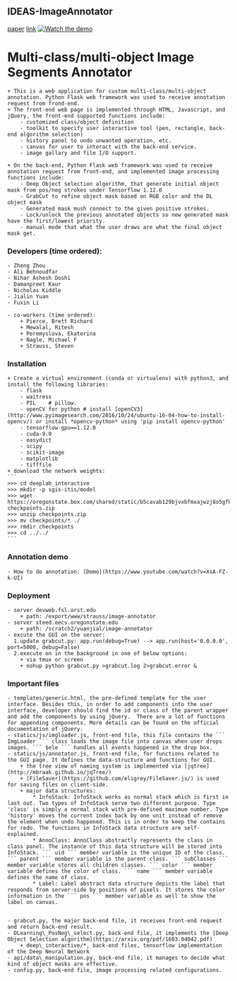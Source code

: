 ## IDEAS-ImageAnnotator
[paper](https://spj.science.org/doi/10.34133/2022/9893639?permanently=true)
[link](https://ideas.eecs.oregonstate.edu/)
[![Watch the demo]()](https://www.youtube.com/watch?v=9Nu74INL5CA&feature=youtu.be)

# Multi-class/multi-object Image Segments Annotator
    + This is a web application for custom multi-class/multi-object annotation. Python Flask web framework was used to receive annotation request from frond-end. 
    + The front-end web page is implemented through HTML, Javascript, and jQuery, the front-end supported functions include:
        - customized class/object definition
        - toolkit to specify user interactive tool (pen, rectangle, back-end algorithm selection)
        - history panel to undo unwanted operation, etc.
        - canvas for user to interact with the back-end service.
        - image gallary and file I/O support.

    + On the back-end, Python Flask web framework was used to receive annotation request from front-end, and implemented image processing functions include:
        - Deep Object selection algorithm, that generate initial object mask from pos/neg strokes under Tensorflow 1.12.0
        - GrabCut to refine object mask based on RGB color and the DL object mask
        - Generated mask mush connect to the given positive strokes.
        - Lock/unlock the previous annotated objects so new generated mask have the first/lowest priority.
        - manual mode that what the user draws are what the final object mask get.

### Developers (time ordered):
    - Zheng Zhou
    - Ali Behnoudfar
    - Nihar Ashesh Doshi
    - Damanpreet Kaur
    - Nicholas Kiddle
    - Jialin Yuan
    - Fuxin Li
    
    - co-workers (time ordered):
        + Pierce, Brett Richard
        + Mewalal, Ritesh
        + Peremyslova, Ekaterina
        + Nagle, Michael F
        + Strauss, Steven

### Installation
    + Create a virtual environment (conda or virtualenv) with python3, and install the following libraries:
        - flask
        - waitress
        - PIL    # pillow.
        - openCV for python # install [openCV3](http://www.pyimagesearch.com/2016/10/24/ubuntu-16-04-how-to-install-opencv/) or install *opencv-python* using 'pip install opencv-python'
        - tensorflow-gpu==1.12.0
        - cuda-9.0
        - easydict
        - scipy
        - scikit-image
        - matplotlib
        - tifffile
    + download the network weights:
    ```
    >>> cd deeplab_interactive
    >>> mkdir -p sgis-itis/model
    >>> wget https://oregonstate.box.com/shared/static/b5cavab129bjvxbfmxajwzj8o5gfkij6.zip checkpoints.zip
    >>> unzip checkpoints.zip
    >>> mv checkpoints/* ./
    >>> rmdir checkpoints
    >>> cd ../../
    ```

### Annotation demo
    - How to do annotation: [Demo](https://www.youtube.com/watch?v=XsA-FZ-k-UI)

### Deployment
    - server devweb.fsl.orst.edu  
        + path: /export/www/strauss/image-annotator
    - server steed.eecs.oregonstate.edu
        + path: /scratch2/yuanjial/image-annotator
    - excute the GUI on the server:   
      1.update grabcut.py: app.run(debug=True) --> app.run(host='0.0.0.0', port=5000, debug=False)  
      2.execute on in the background in one of below options:
        + via tmux or screen
        + nohup python grabcut.py >grabcut.log 2>grabcut.error &  
    

### Important files
    - templates/generic.html, the pre-defined template for the user interface. Besides this, in order to add components into the user interface, developer should find the id or class of the parent wrapper and add the components by using jQuery.  There are a lot of functions for appending components. More details can be found on the official documentation of jQuery.
    - statics/js/imgloader.js, front-end file, this file contains the ``` ImgLoader ``` class loads the image file into canvas when user drops images. ``` $ele ``` handles all events happened in the drop box.
    - statics/js/annotator.js, front-end file, for functions related to the GUI page. It defines the data-structure and functions for GUI.
        + the tree view of naming system is implemented via [jqtree](http://mbraak.github.io/jqTree/)
        + [FileSaver](https://github.com/eligrey/FileSaver.js/) is used for saving files on client-side.
        + major data structures:
            * InfoStack: InfoStack works as normal stack which is first in last out. Two types of InfoStack serve two different purpose. Type 'class' is simply a normal stack with pre-defined maximum number. Type 'history' moves the current index back by one unit instead of remove the element when undo happened. This is in order to keep the contains for redo. The functions in InfoStack data structure are self-explained.
            * AnnoClass: AnnoClass abstractly represents the class in class panel. The instance of this data structure will be stored into InfoStack. ``` uid ``` member variable is the unique ID of the class. ``` parent ``` member variable is the parent class. ``` subClasses ``` member variable stores all children classes. ``` color ``` member variable defines the color of class. ``` name ``` member variable defines the name of class.
            * Label: Label abstract data structure depicts the label that responds from server-side by positions of pixels. It stores the color information in the ``` pos ``` member variable as well to show the label on canvas.


    - grabcut.py, the major back-end file, it receives front-end request and return back-end result.
    - DLearning\_PosNeg\_select.py, back-end file, it implements the [Deep Object Selection algorithm](https://arxiv.org/pdf/1603.04042.pdf)
        + deep\_interactive/*, back-end files, tensorflow implementation of the Deep Neural Network
    - api/data\_manipulation.py, back-end file, it manages to decide what kind of object masks are effective.
    - config.py, back-end file, image processing related configurations.
